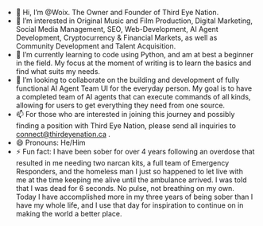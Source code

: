 - 👋 Hi, I’m @Woix. The Owner and Founder of Third Eye Nation.
- 👀 I’m interested in Original Music and Film Production, Digital Marketing, Social Media Management, SEO, Web-Development, AI Agent Development, Cryptocurrency & Financial Markets, as well as Community Development and Talent Acquisition. 
- 🌱 I’m currently learning to code using Python, and am at best a beginner in the field. My focus at the moment of writing is to learn the basics and find what suits my needs. 
- 💞️ I’m looking to collaborate on the building and development of fully functional AI Agent Team UI for the everyday person. My goal is to have a completed team of AI agents that can execute commands of all kinds, allowing for users to get everything they need from one source.
- 📫 For those who are interested in joining this journey and possibly finding a position with Third Eye Nation, please send all inquiries to connect@thirdeyenation.ca .
- 😄 Pronouns: He/Him
- ⚡ Fun fact: I have been sober for over 4 years following an overdose that resulted in me needing two narcan kits, a full team of Emergency Responders, and the homeless man I just so happened to let live with me at the time keeping me alive until the ambulance arrived. I was told that I was dead for 6 seconds. No pulse, not breathing on my own. Today I have accomplished more in my three years of being sober than I have my whole life, and I use that day for inspiration to continue on in making the world a better place. 
<!---
thirdeyenation/thirdeyenation is a ✨ special ✨ repository because its `README.md` (this file) appears on your GitHub profile.
You can click the Preview link to take a look at your changes.
--->

